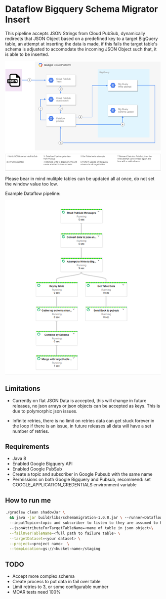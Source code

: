 # Dataflow Bigquery Schema Migrator Insert
This pipeline accepts JSON Strings from Cloud PubSub, dynamically redirects that JSON Object based on a predefined key
to a target BigQuery table, an attempt at inserting the data is made, if this fails the target table's  schema is adjusted to accomodate the incoming JSON Object such that,
it is able to be inserted.

![](docs/SchemaMigrator.png?raw=true)

Please bear in mind mulitple tables can be updated all at once, do not set the window value too low.

Example Dataflow pipeline:

![](docs/SchemaMigratorDAG.png?raw=true)

## Limitations 

* Currently on flat JSON Data is accepted, this will change in future releases, no json arrays or json objects can be accepted as keys. This is due to polymorphic json issues.

* Infinite retries, there is no limit on retries data can get stuck forever in the loop if there is an issue, in future releases all data will have a set number of retries.

## Requirements

* Java 8
* Enabled Google Bigquery API
* Enabled Google PubSub
* Create a topic and subscriber in Google Pubsub with the same name
* Permissions on both Google Bigquery and Pubsub, recommend: set GOOGLE_APPLICATION_CREDENTIALS environment variable

## How to run me

```bash
./gradlew clean shadowJar \
  && java -jar build/libs/schemamigration-1.0.0.jar \ --runner=DataflowRunner \ 
  --inputTopic=<topic and subscriber to listen to they are assumed to have the same name> \ 
  --jsonAttributeForTargetTableName=<name of table in json object>\
  --failOverTableName=<full path to failure table> \
  --targetDataset=<your dataset> \
  --project=<project name>  \
  --tempLocation=gs://<bucket-name>/staging
```

## TODO

* Accept more complex schema
* Create process to put data in fail over table
* Limit retries to 3, or some configurable number
* MOAR tests need 100%
